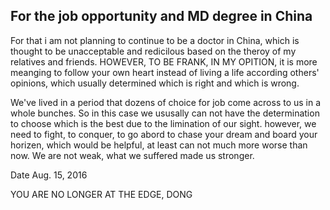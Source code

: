 ## For the job opportunity and MD degree in China

For that i am not planning to continue to be a doctor in China, which is thought to be unacceptable and redicilous based on the theroy of my relatives and friends. HOWEVER, TO BE FRANK, IN MY OPITION, it is more meanging to follow your own heart instead of living a life according others' opinions, which usually determined which is right and which is wrong.



We've lived in a period that dozens of choice for job come across to us in a whole bunches. So in this case we ususally can not have the determination to choose which is the best due to the limination of our sight. however, we need to fight, to conquer, to go abord to chase your dream and board your horizen, which would be helpful, at least can not much more worse than now. We are not weak, what we suffered made us stronger.



Date Aug. 15, 2016



YOU ARE NO LONGER AT THE EDGE, DONG

